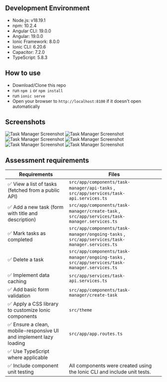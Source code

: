 ## Development Environment

- Node.js: v18.19.1
- npm: 10.2.4
- Angular CLI: 19.0.0
- Angular: 19.0.0
- Ionic Framework: 8.0.0
- Ionic CLI: 6.20.6
- Capacitor: 7.2.0
- TypeScript: 5.8.3

## How to use
- Download/Clone this repo
- run `npm i` or `npm install`
- run `ionic serve`
- Open your browser to `http://localhost:8100` if it doesn't open automatically

## Screenshots

![Task Manager Screenshot](screenshots/1.png)
![Task Manager Screenshot](screenshots/2.png)
![Task Manager Screenshot](screenshots/3.png)
![Task Manager Screenshot](screenshots/4.png)
![Task Manager Screenshot](screenshots/5.png)
![Task Manager Screenshot](screenshots/6.png)

## Assessment requirements
| Requirements | Files |
| - | - |
| ✅ View a list of tasks (fetched from a public API) | `src/app/components/task-manager/api-tasks` , `src/app/services/task-api.services.ts` |
| ✅ Add a new task (form with title and description) | `src/app/components/task-manager/create-task` , `src/app/services/task-manager.services.ts` |
| ✅ Mark tasks as completed | `src/app/components/task-manager/ongoing-tasks` , `src/app/services/task-manager.services.ts` |
| ✅ Delete a task | `src/app/components/task-manager/ongoing-tasks` , `src/app/services/task-manager.services.ts` |
| ✅ Implement data caching | `src/app/services/task-api.services.ts` |
| ✅ Add basic form validation | `src/app/components/task-manager/create-task` |
| ✅ Apply a CSS library to customize Ionic components | `src/theme` |
| ✅ Ensure a clean, mobile-responsive UI and implement lazy loading | `src/app/app.routes.ts` |
| ✅ Use TypeScript where applicable | |
| ✅ Include component unit testing | All components were created using the Ionic CLI and include unit tests. | 
